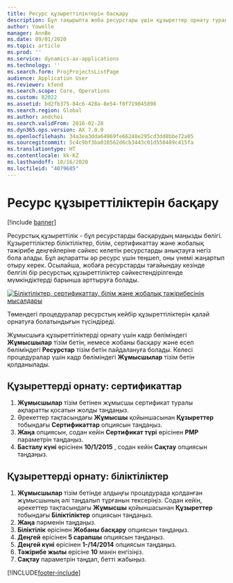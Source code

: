 ```yaml
---
title: Ресурс құзыреттіліктерін басқару
description: Бұл тақырыпта жоба ресурстары үшін құзыреттер орнату туралы ақпарат берілген.
author: Yowelle
manager: AnnBe
ms.date: 09/01/2020
ms.topic: article
ms.prod: ''
ms.service: dynamics-ax-applications
ms.technology: ''
ms.search.form: ProjProjectsListPage
audience: Application User
ms.reviewer: kfend
ms.search.scope: Core, Operations
ms.custom: 82022
ms.assetid: bd2fb375-84c6-428a-8e54-f0f719045898
ms.search.region: Global
ms.author: andchoi
ms.search.validFrom: 2016-02-28
ms.dyn365.ops.version: AX 7.0.0
ms.openlocfilehash: 34a3ea3dda64969fe66248e295cd3dd8bbe72a05
ms.sourcegitcommit: 5c4c9bf3ba018562d6cb3443c01d550489c415fa
ms.translationtype: HT
ms.contentlocale: kk-KZ
ms.lasthandoff: 10/16/2020
ms.locfileid: "4079685"
---
```

# <a name="manage-resource-competencies"></a>Ресурс құзыреттіліктерін басқару

[!include [banner](../includes/banner.md)]

Ресурстық құзыреттілік - бұл ресурстарды басқарудың маңызды бөлігі. Құзыреттіліктер біліктіліктер, білім, сертификаттау және жобалық тәжірибе деңгейлеріне сәйкес келетін ресурстарды анықтауға негіз бола алады. Бұл ақпаратты әр ресурс үшін теңшеп, оны үнемі жаңартып отыру керек. Осылайша, жобаға ресурстарды тағайындау кезінде белгілі бір ресурстық құзыреттіліктер сәйкестендірілгенде мүмкіндіктерді барынша арттыруға болады.

[![Біліктіліктер, сертификаттау, білім және жобалық тәжірибесінің мысалдары](./media/projectresourcing06-1024x383.jpg)](./media/projectresourcing06.jpg)

Төмендегі процедуралар ресурстың кейбір құзыреттіліктерін қалай орнатуға болатындығын түсіндіреді.

Жұмысшыға құзыреттіліктерді орнату үшін кадр бөліміндегі **Жұмысшылар** тізім бетін, немесе жобаны басқару және есеп бөліміндегі **Ресурстар** тізім бетін пайдалануға болады. Келесі процедуралар үшін кадр бөліміндегі **Жұмысшылар** тізім бетін қолданылады.

## <a name="set-up-competencies-certificates"></a>Құзыреттерді орнату: сертификаттар

1. **Жұмысшылар** тізім бетінен жұмысшы сертификат туралы ақпаратты қосатын жолды таңдаңыз.
2. Әрекеттер тақтасындағы **Жұмысшы** қойыншасынан **Құзыреттер** тобындағы **Сертификаттар** опциясын таңдаңыз.
3. **Жаңа** опциясын, содан кейін **Сертификат түрі** өрісінен **PMP** параметрін таңдаңыз.
4. **Басталу күні** өрісінен **10/1/2015** , содан кейін **Сақтау** опциясын таңдаңыз.

## <a name="set-up-competencies-skills"></a>Құзыреттерді орнату: біліктіліктер

1. **Жұмысшылар** тізім бетінде алдыңғы процедурада қолданған жұмысшының әлі таңдалып тұрғанын тексеріңіз. Содан кейін, әрекеттер тақтасындағы **Жұмысшы** қойыншасынан **Құзыреттер** тобындағы **Біліктіліктер** опциясын таңдаңыз.
2. **Жаңа** пәрменін таңдаңыз.
3. **Біліктілік** өрісінен **Жобаны басқару** опциясын таңдаңыз.
4. **Деңгей** өрісінен **5 сарапшы** опциясын таңдаңыз.
5. **Деңгей күні** өрісінен **1-/14/2014** опциясын таңдаңыз.
6. **Тәжірибе жылы** өрісіне **10** мәнін енгізіңіз.
7. **Сақтау** параметрін таңдап, бетті жабыңыз.


[!INCLUDE[footer-include](../includes/footer-banner.md)]